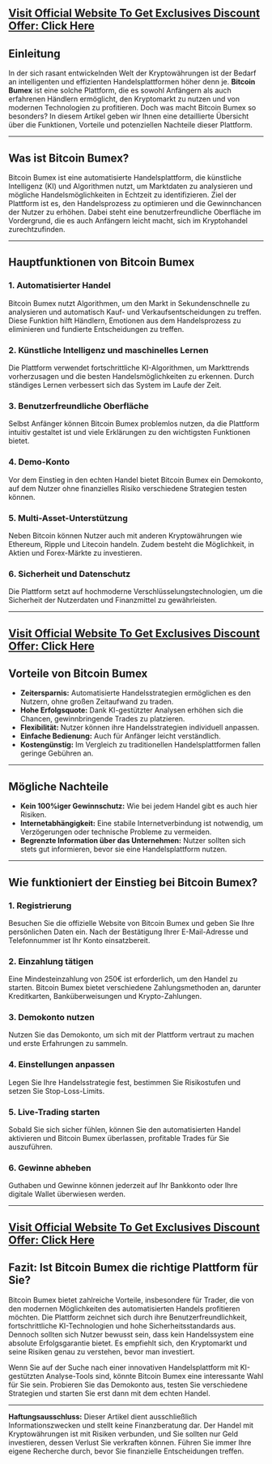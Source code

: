 <h2 data-pm-slice="1 1 []"><a href="https://mydealsjunction.info/order-btcbumex">Visit Official Website To Get Exclusives Discount Offer: Click Here</a></h2>
<h2 data-pm-slice="1 1 []">Einleitung</h2>
In der sich rasant entwickelnden Welt der Kryptowährungen ist der Bedarf an intelligenten und effizienten Handelsplattformen höher denn je. <strong>Bitcoin Bumex</strong> ist eine solche Plattform, die es sowohl Anfängern als auch erfahrenen Händlern ermöglicht, den Kryptomarkt zu nutzen und von modernen Technologien zu profitieren. Doch was macht Bitcoin Bumex so besonders? In diesem Artikel geben wir Ihnen eine detaillierte Übersicht über die Funktionen, Vorteile und potenziellen Nachteile dieser Plattform.
<div>

<hr />

</div>
<h2>Was ist Bitcoin Bumex?</h2>
Bitcoin Bumex ist eine automatisierte Handelsplattform, die künstliche Intelligenz (KI) und Algorithmen nutzt, um Marktdaten zu analysieren und mögliche Handelsmöglichkeiten in Echtzeit zu identifizieren. Ziel der Plattform ist es, den Handelsprozess zu optimieren und die Gewinnchancen der Nutzer zu erhöhen. Dabei steht eine benutzerfreundliche Oberfläche im Vordergrund, die es auch Anfängern leicht macht, sich im Kryptohandel zurechtzufinden.
<div>

<hr />

</div>
<h2>Hauptfunktionen von Bitcoin Bumex</h2>
<h3>1. <strong>Automatisierter Handel</strong></h3>
Bitcoin Bumex nutzt Algorithmen, um den Markt in Sekundenschnelle zu analysieren und automatisch Kauf- und Verkaufsentscheidungen zu treffen. Diese Funktion hilft Händlern, Emotionen aus dem Handelsprozess zu eliminieren und fundierte Entscheidungen zu treffen.
<h3>2. <strong>Künstliche Intelligenz und maschinelles Lernen</strong></h3>
Die Plattform verwendet fortschrittliche KI-Algorithmen, um Markttrends vorherzusagen und die besten Handelsmöglichkeiten zu erkennen. Durch ständiges Lernen verbessert sich das System im Laufe der Zeit.
<h3>3. <strong>Benutzerfreundliche Oberfläche</strong></h3>
Selbst Anfänger können Bitcoin Bumex problemlos nutzen, da die Plattform intuitiv gestaltet ist und viele Erklärungen zu den wichtigsten Funktionen bietet.
<h3>4. <strong>Demo-Konto</strong></h3>
Vor dem Einstieg in den echten Handel bietet Bitcoin Bumex ein Demokonto, auf dem Nutzer ohne finanzielles Risiko verschiedene Strategien testen können.
<h3>5. <strong>Multi-Asset-Unterstützung</strong></h3>
Neben Bitcoin können Nutzer auch mit anderen Kryptowährungen wie Ethereum, Ripple und Litecoin handeln. Zudem besteht die Möglichkeit, in Aktien und Forex-Märkte zu investieren.
<h3>6. <strong>Sicherheit und Datenschutz</strong></h3>
Die Plattform setzt auf hochmoderne Verschlüsselungstechnologien, um die Sicherheit der Nutzerdaten und Finanzmittel zu gewährleisten.
<div>

<hr />

</div>
<h2 data-pm-slice="1 1 []"><a href="https://mydealsjunction.info/order-btcbumex">Visit Official Website To Get Exclusives Discount Offer: Click Here</a></h2>
<h2>Vorteile von Bitcoin Bumex</h2>
<ul data-spread="false">
 	<li><strong>Zeitersparnis:</strong> Automatisierte Handelsstrategien ermöglichen es den Nutzern, ohne großen Zeitaufwand zu traden.</li>
 	<li><strong>Hohe Erfolgsquote:</strong> Dank KI-gestützter Analysen erhöhen sich die Chancen, gewinnbringende Trades zu platzieren.</li>
 	<li><strong>Flexibilität:</strong> Nutzer können ihre Handelsstrategien individuell anpassen.</li>
 	<li><strong>Einfache Bedienung:</strong> Auch für Anfänger leicht verständlich.</li>
 	<li><strong>Kostengünstig:</strong> Im Vergleich zu traditionellen Handelsplattformen fallen geringe Gebühren an.</li>
</ul>
<div>

<hr />

</div>
<h2>Mögliche Nachteile</h2>
<ul data-spread="false">
 	<li><strong>Kein 100%iger Gewinnschutz:</strong> Wie bei jedem Handel gibt es auch hier Risiken.</li>
 	<li><strong>Internetabhängigkeit:</strong> Eine stabile Internetverbindung ist notwendig, um Verzögerungen oder technische Probleme zu vermeiden.</li>
 	<li><strong>Begrenzte Information über das Unternehmen:</strong> Nutzer sollten sich stets gut informieren, bevor sie eine Handelsplattform nutzen.</li>
</ul>
<div>

<hr />

</div>
<h2>Wie funktioniert der Einstieg bei Bitcoin Bumex?</h2>
<h3>1. <strong>Registrierung</strong></h3>
Besuchen Sie die offizielle Website von Bitcoin Bumex und geben Sie Ihre persönlichen Daten ein. Nach der Bestätigung Ihrer E-Mail-Adresse und Telefonnummer ist Ihr Konto einsatzbereit.
<h3>2. <strong>Einzahlung tätigen</strong></h3>
Eine Mindesteinzahlung von 250€ ist erforderlich, um den Handel zu starten. Bitcoin Bumex bietet verschiedene Zahlungsmethoden an, darunter Kreditkarten, Banküberweisungen und Krypto-Zahlungen.
<h3>3. <strong>Demokonto nutzen</strong></h3>
Nutzen Sie das Demokonto, um sich mit der Plattform vertraut zu machen und erste Erfahrungen zu sammeln.
<h3>4. <strong>Einstellungen anpassen</strong></h3>
Legen Sie Ihre Handelsstrategie fest, bestimmen Sie Risikostufen und setzen Sie Stop-Loss-Limits.
<h3>5. <strong>Live-Trading starten</strong></h3>
Sobald Sie sich sicher fühlen, können Sie den automatisierten Handel aktivieren und Bitcoin Bumex überlassen, profitable Trades für Sie auszuführen.
<h3>6. <strong>Gewinne abheben</strong></h3>
Guthaben und Gewinne können jederzeit auf Ihr Bankkonto oder Ihre digitale Wallet überwiesen werden.
<div>

<hr />

</div>
<h2 data-pm-slice="1 1 []"><a href="https://mydealsjunction.info/order-btcbumex">Visit Official Website To Get Exclusives Discount Offer: Click Here</a></h2>
<h2>Fazit: Ist Bitcoin Bumex die richtige Plattform für Sie?</h2>
Bitcoin Bumex bietet zahlreiche Vorteile, insbesondere für Trader, die von den modernen Möglichkeiten des automatisierten Handels profitieren möchten. Die Plattform zeichnet sich durch ihre Benutzerfreundlichkeit, fortschrittliche KI-Technologien und hohe Sicherheitsstandards aus. Dennoch sollten sich Nutzer bewusst sein, dass kein Handelssystem eine absolute Erfolgsgarantie bietet. Es empfiehlt sich, den Kryptomarkt und seine Risiken genau zu verstehen, bevor man investiert.

Wenn Sie auf der Suche nach einer innovativen Handelsplattform mit KI-gestützten Analyse-Tools sind, könnte Bitcoin Bumex eine interessante Wahl für Sie sein. Probieren Sie das Demokonto aus, testen Sie verschiedene Strategien und starten Sie erst dann mit dem echten Handel.
<div>

<hr />

</div>
<strong>Haftungsausschluss:</strong> Dieser Artikel dient ausschließlich Informationszwecken und stellt keine Finanzberatung dar. Der Handel mit Kryptowährungen ist mit Risiken verbunden, und Sie sollten nur Geld investieren, dessen Verlust Sie verkraften können. Führen Sie immer Ihre eigene Recherche durch, bevor Sie finanzielle Entscheidungen treffen.
